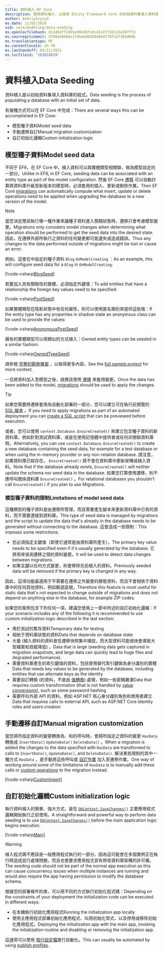 ```yaml
---
title: 資料植入-EF Core
description: 使用資料植入，以使用 Entity Framework Core 的初始資料集填入資料庫
author: AndriySvyryd
ms.date: 11/02/2018
uid: core/modeling/data-seeding
ms.openlocfilehash: 812d64ff2455e90436fc8c41e27f28115e207ff3
ms.sourcegitcommit: 4798ab8d04c1fdbe6dd204d94d770fcbf309d09b
ms.translationtype: MT
ms.contentlocale: zh-TW
ms.lasthandoff: 03/11/2021
ms.locfileid: "103024039"
---
```

# <a name="data-seeding"></a><span data-ttu-id="fe1aa-103">資料植入</span><span class="sxs-lookup"><span data-stu-id="fe1aa-103">Data Seeding</span></span>

<span data-ttu-id="fe1aa-104">資料植入是以初始資料集填入資料庫的程式。</span><span class="sxs-lookup"><span data-stu-id="fe1aa-104">Data seeding is the process of populating a database with an initial set of data.</span></span>

<span data-ttu-id="fe1aa-105">有幾種方式可以在 EF Core 中完成：</span><span class="sxs-lookup"><span data-stu-id="fe1aa-105">There are several ways this can be accomplished in EF Core:</span></span>

* <span data-ttu-id="fe1aa-106">模型種子資料</span><span class="sxs-lookup"><span data-stu-id="fe1aa-106">Model seed data</span></span>
* <span data-ttu-id="fe1aa-107">手動遷移自訂</span><span class="sxs-lookup"><span data-stu-id="fe1aa-107">Manual migration customization</span></span>
* <span data-ttu-id="fe1aa-108">自訂初始化邏輯</span><span class="sxs-lookup"><span data-stu-id="fe1aa-108">Custom initialization logic</span></span>

## <a name="model-seed-data"></a><span data-ttu-id="fe1aa-109">模型種子資料</span><span class="sxs-lookup"><span data-stu-id="fe1aa-109">Model seed data</span></span>

<span data-ttu-id="fe1aa-110">不同于 EF6，在 EF Core 中，植入資料可以與實體類型相關聯，做為模型設定的一部分。</span><span class="sxs-lookup"><span data-stu-id="fe1aa-110">Unlike in EF6, in EF Core, seeding data can be associated with an entity type as part of the model configuration.</span></span> <span data-ttu-id="fe1aa-111">然後 EF Core [遷移](xref:core/managing-schemas/migrations/index) 可以自動計算將資料庫升級至新版本的模型時，必須套用的插入、更新或刪除作業。</span><span class="sxs-lookup"><span data-stu-id="fe1aa-111">Then EF Core [migrations](xref:core/managing-schemas/migrations/index) can automatically compute what insert, update or delete operations need to be applied when upgrading the database to a new version of the model.</span></span>

> [!NOTE]
> <span data-ttu-id="fe1aa-112">當您決定應該執行哪一種作業來讓種子資料進入預期狀態時，遷移只會考慮模型變更。</span><span class="sxs-lookup"><span data-stu-id="fe1aa-112">Migrations only considers model changes when determining what operation should be performed to get the seed data into the desired state.</span></span> <span data-ttu-id="fe1aa-113">因此，在遷移外部所執行之資料的任何變更都可能遺失或造成錯誤。</span><span class="sxs-lookup"><span data-stu-id="fe1aa-113">Thus any changes to the data performed outside of migrations might be lost or cause an error.</span></span>

<span data-ttu-id="fe1aa-114">例如，這會在中設定的種子資料 `Blog` `OnModelCreating` ：</span><span class="sxs-lookup"><span data-stu-id="fe1aa-114">As an example, this will configure seed data for a `Blog` in `OnModelCreating`:</span></span>

[!code-csharp[BlogSeed](../../../samples/core/Modeling/DataSeeding/DataSeedingContext.cs?name=BlogSeed)]

<span data-ttu-id="fe1aa-115">若要加入具有關聯性的實體，必須指定外鍵值：</span><span class="sxs-lookup"><span data-stu-id="fe1aa-115">To add entities that have a relationship the foreign key values need to be specified:</span></span>

[!code-csharp[PostSeed](../../../samples/core/Modeling/DataSeeding/DataSeedingContext.cs?name=PostSeed)]

<span data-ttu-id="fe1aa-116">如果實體類型在陰影狀態中有任何屬性，則可以使用匿名類別來提供這些值：</span><span class="sxs-lookup"><span data-stu-id="fe1aa-116">If the entity type has any properties in shadow state an anonymous class can be used to provide the values:</span></span>

[!code-csharp[AnonymousPostSeed](../../../samples/core/Modeling/DataSeeding/DataSeedingContext.cs?name=AnonymousPostSeed)]

<span data-ttu-id="fe1aa-117">擁有的實體類型可以用類似的方式植入：</span><span class="sxs-lookup"><span data-stu-id="fe1aa-117">Owned entity types can be seeded in a similar fashion:</span></span>

[!code-csharp[OwnedTypeSeed](../../../samples/core/Modeling/DataSeeding/DataSeedingContext.cs?name=OwnedTypeSeed)]

<span data-ttu-id="fe1aa-118">請參閱 [完整的範例專案](https://github.com/dotnet/EntityFramework.Docs/tree/main/samples/core/Modeling/DataSeeding) ，以取得更多內容。</span><span class="sxs-lookup"><span data-stu-id="fe1aa-118">See the [full sample project](https://github.com/dotnet/EntityFramework.Docs/tree/main/samples/core/Modeling/DataSeeding) for more context.</span></span>

<span data-ttu-id="fe1aa-119">一旦將資料加入至模型之後，就應該使用 [遷移](xref:core/managing-schemas/migrations/index) 來套用變更。</span><span class="sxs-lookup"><span data-stu-id="fe1aa-119">Once the data has been added to the model, [migrations](xref:core/managing-schemas/migrations/index) should be used to apply the changes.</span></span>

> [!TIP]
> <span data-ttu-id="fe1aa-120">如果您需要將遷移套用為自動化部署的一部分，您可以建立可在執行前預覽的 [SQL 腳本](xref:core/managing-schemas/migrations/index#generate-sql-scripts) 。</span><span class="sxs-lookup"><span data-stu-id="fe1aa-120">If you need to apply migrations as part of an automated deployment you can [create a SQL script](xref:core/managing-schemas/migrations/index#generate-sql-scripts) that can be previewed before execution.</span></span>

<span data-ttu-id="fe1aa-121">或者，您可以使用 `context.Database.EnsureCreated()` 來建立包含種子資料的新資料庫，例如針對測試資料庫，或是在使用記憶體中提供者或任何非關聯資料庫時。</span><span class="sxs-lookup"><span data-stu-id="fe1aa-121">Alternatively, you can use `context.Database.EnsureCreated()` to create a new database containing the seed data, for example for a test database or when using the in-memory provider or any non-relation database.</span></span> <span data-ttu-id="fe1aa-122">請注意，如果資料庫已經存在， `EnsureCreated()` 將不會在資料庫中更新架構或植入資料。</span><span class="sxs-lookup"><span data-stu-id="fe1aa-122">Note that if the database already exists, `EnsureCreated()` will neither update the schema nor seed data in the database.</span></span> <span data-ttu-id="fe1aa-123">如果您打算使用遷移，則不應呼叫關係資料庫 `EnsureCreated()` 。</span><span class="sxs-lookup"><span data-stu-id="fe1aa-123">For relational databases you shouldn't call `EnsureCreated()` if you plan to use Migrations.</span></span>

### <a name="limitations-of-model-seed-data"></a><span data-ttu-id="fe1aa-124">模型種子資料的限制</span><span class="sxs-lookup"><span data-stu-id="fe1aa-124">Limitations of model seed data</span></span>

<span data-ttu-id="fe1aa-125">這種類型的種子資料是由遷移所管理，而且需要產生腳本來更新資料庫中已有的資料，而不需要連接到資料庫。</span><span class="sxs-lookup"><span data-stu-id="fe1aa-125">This type of seed data is managed by migrations and the script to update the data that's already in the database needs to be generated without connecting to the database.</span></span> <span data-ttu-id="fe1aa-126">這會造成一些限制：</span><span class="sxs-lookup"><span data-stu-id="fe1aa-126">This imposes some restrictions:</span></span>

* <span data-ttu-id="fe1aa-127">您必須指定主鍵值（即使它通常是由資料庫所產生）。</span><span class="sxs-lookup"><span data-stu-id="fe1aa-127">The primary key value needs to be specified even if it's usually generated by the database.</span></span> <span data-ttu-id="fe1aa-128">它將用來偵測遷移之間的資料變更。</span><span class="sxs-lookup"><span data-stu-id="fe1aa-128">It will be used to detect data changes between migrations.</span></span>
* <span data-ttu-id="fe1aa-129">如果主鍵以任何方式變更，則會移除先前植入的資料。</span><span class="sxs-lookup"><span data-stu-id="fe1aa-129">Previously seeded data will be removed if the primary key is changed in any way.</span></span>

<span data-ttu-id="fe1aa-130">因此，這項功能最適用于不需要在遷移之外變更的靜態資料，而且不會相依于資料庫中的任何其他資料，例如郵遞區號。</span><span class="sxs-lookup"><span data-stu-id="fe1aa-130">Therefore this feature is most useful for static data that's not expected to change outside of migrations and does not depend on anything else in the database, for example ZIP codes.</span></span>

<span data-ttu-id="fe1aa-131">如果您的案例包含下列任何一項，建議您使用上一節中所述的自訂初始化邏輯：</span><span class="sxs-lookup"><span data-stu-id="fe1aa-131">If your scenario includes any of the following it is recommended to use custom initialization logic described in the last section:</span></span>

* <span data-ttu-id="fe1aa-132">用於測試的暫存資料</span><span class="sxs-lookup"><span data-stu-id="fe1aa-132">Temporary data for testing</span></span>
* <span data-ttu-id="fe1aa-133">相依于資料庫狀態的資料</span><span class="sxs-lookup"><span data-stu-id="fe1aa-133">Data that depends on database state</span></span>
* <span data-ttu-id="fe1aa-134">大量 (植入資料的資料會在遷移快照集中捕捉，而大型資料可能很快會導致大型檔案和效能降低) 。</span><span class="sxs-lookup"><span data-stu-id="fe1aa-134">Data that is large (seeding data gets captured in migration snapshots, and large data can quickly lead to huge files and degraded performance).</span></span>
* <span data-ttu-id="fe1aa-135">需要資料庫產生的索引鍵值的資料，包括使用替代索引鍵做為身分識別的實體</span><span class="sxs-lookup"><span data-stu-id="fe1aa-135">Data that needs key values to be generated by the database, including entities that use alternate keys as the identity</span></span>
* <span data-ttu-id="fe1aa-136">需要自訂轉換 (的資料，不是由 [值轉換](xref:core/modeling/value-conversions)) 處理，例如一些密碼雜湊</span><span class="sxs-lookup"><span data-stu-id="fe1aa-136">Data that requires custom transformation (that is not handled by [value conversions](xref:core/modeling/value-conversions)), such as some password hashing</span></span>
* <span data-ttu-id="fe1aa-137">需要呼叫外部 API 的資料，例如 ASP.NET 核心身分識別角色和使用者建立</span><span class="sxs-lookup"><span data-stu-id="fe1aa-137">Data that requires calls to external API, such as ASP.NET Core Identity roles and users creation</span></span>

## <a name="manual-migration-customization"></a><span data-ttu-id="fe1aa-138">手動遷移自訂</span><span class="sxs-lookup"><span data-stu-id="fe1aa-138">Manual migration customization</span></span>

<span data-ttu-id="fe1aa-139">當您將所指定資料的變更轉換為、和的呼叫時，會將所指定之資料的變更 `HasData` 轉換成 `InsertData()` `UpdateData()` `DeleteData()` 。</span><span class="sxs-lookup"><span data-stu-id="fe1aa-139">When a migration is added the changes to the data specified with `HasData` are transformed to calls to `InsertData()`, `UpdateData()`, and `DeleteData()`.</span></span> <span data-ttu-id="fe1aa-140">解決某些限制的其中一種方式 `HasData` ，是手動將這些呼叫或 [自訂作業](xref:core/managing-schemas/migrations/operations) 加入至遷移作業。</span><span class="sxs-lookup"><span data-stu-id="fe1aa-140">One way of working around some of the limitations of `HasData` is to manually add these calls or [custom operations](xref:core/managing-schemas/migrations/operations) to the migration instead.</span></span>

[!code-csharp[CustomInsert](../../../samples/core/Modeling/DataSeeding/Migrations/20181102235626_Initial.cs?name=CustomInsert)]

## <a name="custom-initialization-logic"></a><span data-ttu-id="fe1aa-141">自訂初始化邏輯</span><span class="sxs-lookup"><span data-stu-id="fe1aa-141">Custom initialization logic</span></span>

<span data-ttu-id="fe1aa-142">執行資料植入的簡單、強大方式，是在 [`DbContext.SaveChanges()`](xref:core/saving/index) 主要應用程式邏輯開始執行之前使用。</span><span class="sxs-lookup"><span data-stu-id="fe1aa-142">A straightforward and powerful way to perform data seeding is to use [`DbContext.SaveChanges()`](xref:core/saving/index) before the main application logic begins execution.</span></span>

[!code-csharp[Main](../../../samples/core/Modeling/DataSeeding/Program.cs?name=CustomSeeding)]

> [!WARNING]
> <span data-ttu-id="fe1aa-143">植入程式碼不應該是一般應用程式執行的一部分，因為這可能會在多個實例正在執行時造成並行處理問題，而且也會要求應用程式具有修改資料庫架構的許可權。</span><span class="sxs-lookup"><span data-stu-id="fe1aa-143">The seeding code should not be part of the normal app execution as this can cause concurrency issues when multiple instances are running and would also require the app having permission to modify the database schema.</span></span>

<span data-ttu-id="fe1aa-144">根據您的部署條件約束，可以用不同的方式執行初始化程式碼：</span><span class="sxs-lookup"><span data-stu-id="fe1aa-144">Depending on the constraints of your deployment the initialization code can be executed in different ways:</span></span>

* <span data-ttu-id="fe1aa-145">在本機執行初始化應用程式</span><span class="sxs-lookup"><span data-stu-id="fe1aa-145">Running the initialization app locally</span></span>
* <span data-ttu-id="fe1aa-146">使用主應用程式部署初始化應用程式、叫用初始化常式，以及停用或移除初始化應用程式。</span><span class="sxs-lookup"><span data-stu-id="fe1aa-146">Deploying the initialization app with the main app, invoking the initialization routine and disabling or removing the initialization app.</span></span>

<span data-ttu-id="fe1aa-147">這通常可以使用 [發行設定檔](/aspnet/core/host-and-deploy/visual-studio-publish-profiles)進行自動化。</span><span class="sxs-lookup"><span data-stu-id="fe1aa-147">This can usually be automated by using [publish profiles](/aspnet/core/host-and-deploy/visual-studio-publish-profiles).</span></span>
